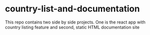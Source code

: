 # country-list-and-documentation
This repo contains two side by side projects. One is the react app with country listing feature and second, static HTML documentation site
